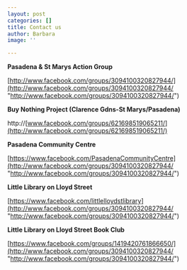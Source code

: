 ```yaml
---
layout: post
categories: []
title: Contact us
author: Barbara
image: ''

---
```

**Pasadena & St Marys Action Group**

[http://www.facebook.com/groups/3094100320827944/](http://www.facebook.com/groups/3094100320827944/ "http://www.facebook.com/groups/3094100320827944/")

**Buy Nothing Project (Clarence Gdns-St Marys/Pasadena)**

http://[www.facebook.com/groups/621698519065211/](http://www.facebook.com/groups/621698519065211/)

**Pasadena Community Centre**

[https://www.facebook.com/PasadenaCommunityCentre](http://www.facebook.com/groups/3094100320827944/ "http://www.facebook.com/groups/3094100320827944/")

**Little Library on Lloyd Street**

[https://www.facebook.com/littlelloydstlibrary](http://www.facebook.com/groups/3094100320827944/ "http://www.facebook.com/groups/3094100320827944/")

**Little Library on Lloyd Street Book Club**

[https://www.facebook.com/groups/1419420761866650/](http://www.facebook.com/groups/3094100320827944/ "http://www.facebook.com/groups/3094100320827944/")